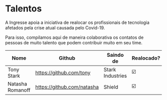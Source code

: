 # Talentos

A Ingresse apoia a iniciativa de realocar os profissionais de tecnologia afetados pela crise atual causada pelo Covid-19.

Para isso, compilamos aqui de maneira colaborativa os contatos de pessoas de muito talento que podem contribuir muito em seu time.

Nome | Github | Saindo de | Realocado? | Contratado por
-- | -- | -- | -- | --
Tony Stark | https://github.com/tony | Stark Industries | :ballot_box_with_check: |
Natasha Romanoff | https://github.com/natasha | Shield | :ballot_box_with_check: | 
